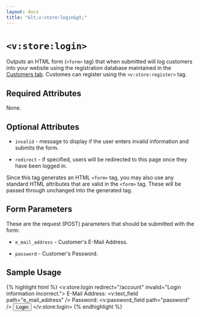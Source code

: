 ```yaml
---
layout: docs
title: "&lt;v:store:login&gt;"
---
```


# `<v:store:login>`

Outputs an HTML form (`<form>` tag) that when submitted will log
customers into your website using the registration database maintained
in the [Customers tab](/backstage.customers/). Customes can register
using the `<v:store:register>` tag.

## Required Attributes

None.

## Optional Attributes

-   `invalid` - message to display if the user enters invalid
    information and submits the form.

-   `redirect` - if specified, users will be redirected to this page
    once they have been logged in.

Since this tag generates an HTML `<form>` tag, you may also use any
standard HTML attributes that are valid in the `<form>` tag. These will
be passed through unchanged into the generated tag.

## Form Parameters

These are the request (POST) parameters that should be submitted with
the form:

-   `e_mail_address` - Customer's E-Mail Address.

-   `password` - Customer's Password.

## Sample Usage

{% highlight html %}
<v:store:login redirect="/account" invalid="Login information incorrect.">
 E-Mail Address: <v:text_field path="e_mail_address" />
 Password: <v:password_field path="password" />
<input type="submit" value="Login" />
</v:store:login>
{% endhighlight %}
